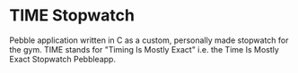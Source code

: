 TIME Stopwatch
=======

Pebble application written in C as a custom, personally made stopwatch for the gym.
TIME stands for "Timing Is Mostly Exact" i.e. the Time Is Mostly Exact Stopwatch Pebbleapp.
